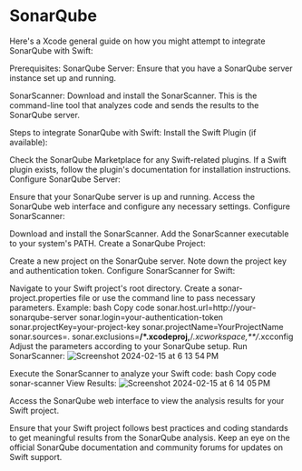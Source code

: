 # SonarQube
Here's a Xcode general guide on how you might attempt to integrate SonarQube with Swift:

Prerequisites:
SonarQube Server: Ensure that you have a SonarQube server instance set up and running.

SonarScanner: Download and install the SonarScanner. This is the command-line tool that analyzes code and sends the results to the SonarQube server.

Steps to integrate SonarQube with Swift:
Install the Swift Plugin (if available):

Check the SonarQube Marketplace for any Swift-related plugins.
If a Swift plugin exists, follow the plugin's documentation for installation instructions.
Configure SonarQube Server:

Ensure that your SonarQube server is up and running.
Access the SonarQube web interface and configure any necessary settings.
Configure SonarScanner:

Download and install the SonarScanner.
Add the SonarScanner executable to your system's PATH.
Create a SonarQube Project:

Create a new project on the SonarQube server. Note down the project key and authentication token.
Configure SonarScanner for Swift:

Navigate to your Swift project's root directory.
Create a sonar-project.properties file or use the command line to pass necessary parameters. Example:
bash
Copy code
sonar.host.url=http://your-sonarqube-server
sonar.login=your-authentication-token
sonar.projectKey=your-project-key
sonar.projectName=YourProjectName
sonar.sources=.
sonar.exclusions=**/*.xcodeproj,**/*.xcworkspace,**/*.xcconfig
Adjust the parameters according to your SonarQube setup.
Run SonarScanner:
![Screenshot 2024-02-15 at 6 13 54 PM](https://github.com/cizodevahm/SonarQube/assets/93611338/9a27eb8c-2f23-4813-a05a-97c90919dd9d)

Execute the SonarScanner to analyze your Swift code:
bash
Copy code
sonar-scanner
View Results:
![Screenshot 2024-02-15 at 6 14 05 PM](https://github.com/cizodevahm/SonarQube/assets/93611338/bbd39962-9b78-4a84-a33f-0719c43e1f45)

Access the SonarQube web interface to view the analysis results for your Swift project.


Ensure that your Swift project follows best practices and coding standards to get meaningful results from the SonarQube analysis.
Keep an eye on the official SonarQube documentation and community forums for updates on Swift support.
